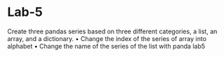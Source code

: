 # Lab-5
Create three pandas series based on three different categories, a list,
an array, and a dictionary.
• Change the index of the series of array into alphabet
• Change the name of the series of the list with panda lab5
